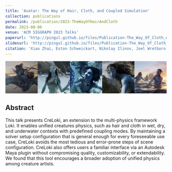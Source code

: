 ```yaml
---
title: 'Avatar: The Way of Hair, Cloth, and Coupled Simulation'
collection: publications
permalink: /publication/2023-TheWayOfHairAndCloth
date: 2023-08-06
venue: 'ACM SIGGRAPH 2023 Talks'
paperurl: 'http://pingul.github.io/files/Publication-The_Way_Of_Cloth_And_Hair/The_Way_Of_Cloth_And_Hair.pdf'
slidesurl: 'http://pingul.github.io/files/Publication-The_Way_Of_Cloth_And_Hair/The_Way_Of_Cloth_And_Hair-Supplemental.pdf'
citation: 'Xiao Zhai, Eston Schweickart, Nikolay Ilinov, Joel Wretborn, Alexey Stomakhin, John Homer, Jefri Haryono, and Julian Butler. 2023. &quot;Avatar: The Way of Hair, Cloth, and Coupled Simulation.&quot; In ACM SIGGRAPH 2023 Talks, 1–2. SIGGRAPH ’23 61. New York, NY, USA: Association for Computing Machinery. https://doi.org/10.1145/3587421.3595408.'
---
```


![Avatar: The Way of Hair, Cloth, and Coupled Simulation](/files/Publication-The_Way_Of_Cloth_And_Hair/image2.jpeg)

Abstract 
--------
This talk presents CreLoki, an extension to the multi-physics framework Loki. It enables unified creatures physics, such as hair and cloth in wet, dry, and underwater contexts with predefined coupling modes. By maintaining a solver setup configuration that is general enough for every foreseeable use case, CreLoki avoids the most tedious and error-prone steps of scene configuration. CreLoki also offers users a familiar interface via an Autodesk Maya plugin without compromising quality, customizability, or extendability. We found that this tool encourages a broader adoption of unified physics among creature artists.

